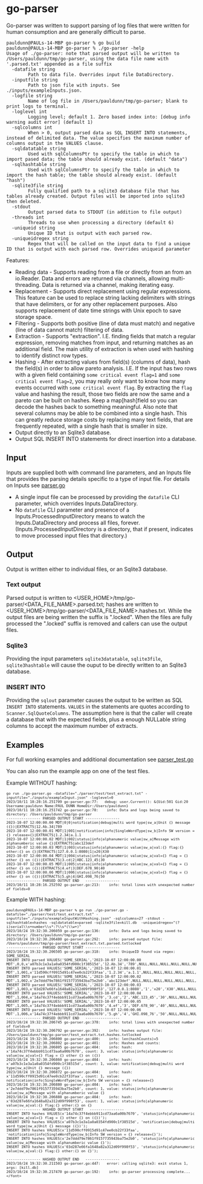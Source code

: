 # go-parser
Go-parser was written to support parsing of log files that were written for human consumption and are generally difficult to parse.

```
pauldunn@PAULs-14-MBP go-parser % go build         
pauldunn@PAULs-14-MBP go-parser % ./go-parser -help
Usage of ./go-parser: note that parsed output will be written to /Users/pauldunn/tmp/go-parser, using the data file name with '.parsed.txt' appended as a file suffix 
  -datafile string
    	Path to data file. Overrides input file DataDirectory.
  -inputfile string
    	Path to json file with inputs. See ./inputs/exampleInputs.json.
  -logfile string
    	Name of log file in /Users/pauldunn/tmp/go-parser; blank to print logs to terminal.
  -loglevel int
    	Logging level; default 1. Zero based index into: [debug info warning audit error] (default 1)
  -sqlcolumns int
    	When > 0, output parsed data as SQL INSERT INTO statements, instead of delimited data. The value specifies the maximum number of columns output in the VALUES clause.
  -sqldatatable string
    	Used with sqlColumnsPtr to specify the table in which to import pased data; the table should already exist. (default "data")
  -sqlhashtable string
    	Used with sqlColumnsPtr to specify the table in which to import the hash table; the table should already exist. (default "hash")
  -sqlite3file string
    	Fully qualified path to a sqlite3 database file that has tables already created. Output files will be imported into sqlite3 then deleted.
  -stdout
    	Output parsed data to STDOUT (in addition to file output)
  -threads int
    	Threads to use when processing a directory (default 6)
  -uniqueid string
    	Unique ID that is output with each parsed row.
  -uniqueidregex string
    	Regex that will be called on the input data to find a unique ID that is output with each parsed row. Overrides uniqueid parameter
```  

Features:
* Reading data - Supports reading from a file or directly from an from an io.Reader. Data and errors are returned via channels, allowing multi-threading. Data is returned via a channel, making iterating easy.
* Replacement - Supports direct replacement using regular expressions. This feature can be used to replace string lacking delimiters with strings that have delimiters, or for any other replacement purposes. Also supports replacement of date time strings with Unix epoch to save storage space. 
* Filtering - Supports both positive (line of data must match) and negative (line of data cannot match) filtering of data.
* Extraction - Supports "extraction". I.E. finding fields that match a regular expression, removing matches from input, and returning matches as an additional field. The main utility of extraction is when used with hashing to identify distinct row types. 
* Hashing - After extracting values from field(s) (columns of data), hash the field(s) in order to allow pareto analysis. I.E. If the input has two rows with a given field containing `some critical event flag=1` and `some critical event flag=2`, you may really only want to know how many events occurred with `some critical event flag`. By extracting the `flag` value and hashing the result, those two fields are now the same and a pareto can be built on hashes. Keep a map[hash]field so you can decode the hashes back to something meaningful. Also note that several columns may be able to be combined into a single hash. This can greatly reduce storage costs by replacing many text fields, that are frequently repeated, with a single hash that is smaller in size.
* Output directly to an Sqlite3 database.
* Output SQL INSERT INTO statements for direct insertion into a database. 

## Input
Inputs are supplied both with command line parameters, and an Inputs file that provides the parsing details specific to a type of input file. For details on Inputs see [parser.go](./parser/parser.go)
* A single input file can be processed by providing the `datafile` CLI parameter, which overrides Inputs.DataDirectory.
* No `datafile` CLI parameter and presence of a Inputs.ProcessedInputDirectory means to watch the Inputs.DataDirectory and process all files, forever. (Inputs.ProcessedInputDirectory is a directory, that if present, indicates to move processed input files that directory.)  
## Output
Output is written either to individual files, or an Sqlite3 database.
### Text output
Parsed output is written to <USER_HOME>/tmp/go-parser/<DATA_FILE_NAME>.parsed.txt; hashes are written to <USER_HOME>/tmp/go-parser/<DATA_FILE_NAME>.hashes.txt. While the output files are being written the suffix is ".locked". When the files are fully processed the ".locked" suffix is removed and callers can use the output files.    
### Sqlite3
Providing the input parameters `sqlite3datatable`, `sqlite3file`, `sqlite3hashtable` will cause the ouput to be directly written to an Sqlite3 database. 
### INSERT INTO
Providing the `sqlout` parameter causes the output to be written as SQL `INSERT INTO` statements. `VALUES` in the statements are quotes according to `Scanner.SqlQuoteColumns`. The assumption here is that the caller will create a database that with the expected fields, plus a enough NULLable string columns to accept the maximum number of extracts.

## Examples
For full working examples and additional documentation see [parser_test.go](./parser/parser_test.go)

You can also run the example app on one of the test files.

Example WITHOUT hashing:
<font size=0.5em>
```
go run ./go-parser.go -datafile="./parser/test/test_extract.txt" -inputfile="./inputs/exampleInput.json" -loglevel=0                
2023/10/11 18:28:16.251709 go-parser.go:77:   debug: user.Current(): &{Uid:501 Gid:20 Username:pauldunn Name:PAUL DUNN HomeDir:/Users/pauldunn}
2023/10/11 18:28:16.251742 go-parser.go:78:    info: Data and logs being saved to directory: /Users/pauldunn/tmp/go-parser
---------------- PARSED OUTPUT START ----------------
2023-10-07 12:00:00.00 MDT|0|0|notification|debug|multi word type|sw_a|Unit {} message ({})|EXTRACTS|12.Ab.34|789
2023-10-07 12:00:00.01 MDT|1|001|notification|info|SingleWordType|sw_b|Info SW version = {} release={}|EXTRACTS|1.2.34|a.1.1
2023-10-07 12:00:00.02 MDT|1|002|status|info|alphanumeric value|sw_a|Message with alphanumberic value {}|EXTRACTS|abc123def
2023-10-07 12:00:00.03 MDT|1|003|status|info|alphanumeric value|sw_a|val:{} flag:{} other:{} on {}|EXTRACTS|127.0.0.1:8080|1|x20|X30
2023-10-07 12:00:00.04 MDT|1|004|status|info|alphanumeric value|sw_a|val={} flag = {} other {} on ({})|EXTRACTS|3.cd|2|ABC.123_45|30
2023-10-07 12:00:00.05 MDT|1|005|status|info|alphanumeric value|sw_a|val={} flag = {} other {} on ({})|EXTRACTS|4.ef|3|DEF.678_90|40
2023-10-07 12:00:00.06 MDT|1|006|status|info|alphanumeric value|sw_a|val={} flag = {} other {} on ({})|EXTRACTS|5.gh|4|GHI.098_76|50
---------------- PARSED OUTPUT END   ----------------
2023/10/11 18:28:16.252592 go-parser.go:213:    info: total lines with unexpected number of fields=0
```
</font>

Example WITH hashing:
<font size=0.5em>
```
pauldunn@PAULs-14-MBP go-parser % go run ./go-parser.go -datafile="./parser/test/test_extract.txt" -inputfile="./inputs/exampleInputWithHashing.json" -sqlcolumns=27 -stdout -sqlhashtable=hashes -sqldatatable=parsed -sqlite3file=kill.db  -uniqueidregex="(?i)serial\\s+number\\s*:?\\s*(\\w+)" 
2023/10/24 19:32:30.206059 go-parser.go:136:    info: Data and logs being saved to directory: /Users/pauldunn/tmp/go-parser
2023/10/24 19:32:30.206480 go-parser.go:292:    info: parsed output file: /Users/pauldunn/tmp/go-parser/test_extract.txt.parsed.txtlocked
---------------- PARSED OUTPUT START ----------------
2023/10/24 19:32:30.206505 go-parser.go:318:    info: UniqueID found via regex: SOME_SERIAL
INSERT INTO parsed VALUES('SOME_SERIAL','2023-10-07 12:00:00.00 MDT',0,0,x'a07b3c1e3a1a0a0354fd900c1f38515d','12.Ab.34','789',NULL,NULL,NULL,NULL,NULL,NULL,NULL,NULL,NULL,NULL,NULL,NULL,NULL,NULL,NULL,NULL,NULL,NULL,NULL,NULL);
INSERT INTO parsed VALUES('SOME_SERIAL','2023-10-07 12:00:00.01 MDT',1,001,x'11d590cff0915d91c47ee0cb22f33faa','1.2.34','a.1.1',NULL,NULL,NULL,NULL,NULL,NULL,NULL,NULL,NULL,NULL,NULL,NULL,NULL,NULL,NULL,NULL,NULL,NULL,NULL,NULL);
INSERT INTO parsed VALUES('SOME_SERIAL','2023-10-07 12:00:00.02 MDT',1,002,x'2e7ddd79e7861f9157735943ba75e2b0','abc123def',NULL,NULL,NULL,NULL,NULL,NULL,NULL,NULL,NULL,NULL,NULL,NULL,NULL,NULL,NULL,NULL,NULL,NULL,NULL,NULL,NULL);
INSERT INTO parsed VALUES('SOME_SERIAL','2023-10-07 12:00:00.03 MDT',1,003,x'03d287e66fa1648a82a312d09f998f53','127.0.0.1:8080','1','x20','X30',NULL,NULL,NULL,NULL,NULL,NULL,NULL,NULL,NULL,NULL,NULL,NULL,NULL,NULL,NULL,NULL,NULL,NULL);
INSERT INTO parsed VALUES('SOME_SERIAL','2023-10-07 12:00:00.04 MDT',1,004,x'14a74c37f4ebbb911cd73aa6a00b7670','3.cd','2','ABC.123_45','30',NULL,NULL,NULL,NULL,NULL,NULL,NULL,NULL,NULL,NULL,NULL,NULL,NULL,NULL,NULL,NULL,NULL,NULL);
INSERT INTO parsed VALUES('SOME_SERIAL','2023-10-07 12:00:00.05 MDT',1,005,x'14a74c37f4ebbb911cd73aa6a00b7670','4.ef','3','DEF.678_90','40',NULL,NULL,NULL,NULL,NULL,NULL,NULL,NULL,NULL,NULL,NULL,NULL,NULL,NULL,NULL,NULL,NULL,NULL);
INSERT INTO parsed VALUES('SOME_SERIAL','2023-10-07 12:00:00.06 MDT',1,006,x'14a74c37f4ebbb911cd73aa6a00b7670','5.gh','4','GHI.098_76','50',NULL,NULL,NULL,NULL,NULL,NULL,NULL,NULL,NULL,NULL,NULL,NULL,NULL,NULL,NULL,NULL,NULL,NULL);
---------------- PARSED OUTPUT END   ----------------
2023/10/24 19:32:30.206745 go-parser.go:378:    info: total lines with unexpected number of fields=0
2023/10/24 19:32:30.206792 go-parser.go:392:    info: hashes output file: /Users/pauldunn/tmp/go-parser/test_extract.txt.hashes.txtlocked
2023/10/24 19:32:30.206800 go-parser.go:400:    info: len(hashCounts)=5
2023/10/24 19:32:30.206802 go-parser.go:401:    info: Hashes and counts:
2023/10/24 19:32:30.206805 go-parser.go:404:    info: hash: x'14a74c37f4ebbb911cd73aa6a00b7670', count: 3, value: status|info|alphanumeric value|sw_a|val={} flag = {} other {} on ({})
2023/10/24 19:32:30.206860 go-parser.go:404:    info: hash: x'a07b3c1e3a1a0a0354fd900c1f38515d', count: 1, value: notification|debug|multi word type|sw_a|Unit {} message ({})
2023/10/24 19:32:30.206872 go-parser.go:404:    info: hash: x'11d590cff0915d91c47ee0cb22f33faa', count: 1, value: notification|info|SingleWordType|sw_b|Info SW version = {} release={}
2023/10/24 19:32:30.206880 go-parser.go:404:    info: hash: x'2e7ddd79e7861f9157735943ba75e2b0', count: 1, value: status|info|alphanumeric value|sw_a|Message with alphanumberic value {}
2023/10/24 19:32:30.206888 go-parser.go:404:    info: hash: x'03d287e66fa1648a82a312d09f998f53', count: 1, value: status|info|alphanumeric value|sw_a|val:{} flag:{} other:{} on {}
---------------- HASHED OUTPUT START   ----------------
INSERT INTO hashes VALUES(x'14a74c37f4ebbb911cd73aa6a00b7670', 'status|info|alphanumeric value|sw_a|val={} flag = {} other {} on ({})');
INSERT INTO hashes VALUES(x'a07b3c1e3a1a0a0354fd900c1f38515d', 'notification|debug|multi word type|sw_a|Unit {} message ({})');
INSERT INTO hashes VALUES(x'11d590cff0915d91c47ee0cb22f33faa', 'notification|info|SingleWordType|sw_b|Info SW version = {} release={}');
INSERT INTO hashes VALUES(x'2e7ddd79e7861f9157735943ba75e2b0', 'status|info|alphanumeric value|sw_a|Message with alphanumberic value {}');
INSERT INTO hashes VALUES(x'03d287e66fa1648a82a312d09f998f53', 'status|info|alphanumeric value|sw_a|val:{} flag:{} other:{} on {}');

---------------- HASHED OUTPUT END   ----------------
2023/10/24 19:32:30.211503 go-parser.go:447:   error: calling sqlite3: exit status 1, args: [kill.db]
2023/10/24 19:32:30.217470 go-parser.go:192:    info: go-parser processing complete...
</font>